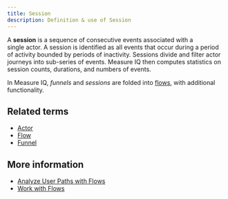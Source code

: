 ```yaml
---
title: Session
description: Definition & use of Session
---
```


A **session** is a sequence of consecutive events associated with a single actor. A session is identified as all events that occur during a period of activity bounded by periods of inactivity. Sessions divide and filter actor journeys into sub-series of events. Measure IQ then computes statistics on session counts, durations, and numbers of events.

In Measure IQ, _funnels_ and _sessions_ are folded into [flows](../flow), with additional functionality.

## Related terms

- [Actor](../actor)
- [Flow](../flow)
- [Funnel](../funnel)

## More information

- [Analyze User Paths with Flows](/measure_iq/measure-user-guides/analyze-user-paths-with-flows)
- [Work with Flows](/measure_iq/measure-tutorials/work-with-flows)
